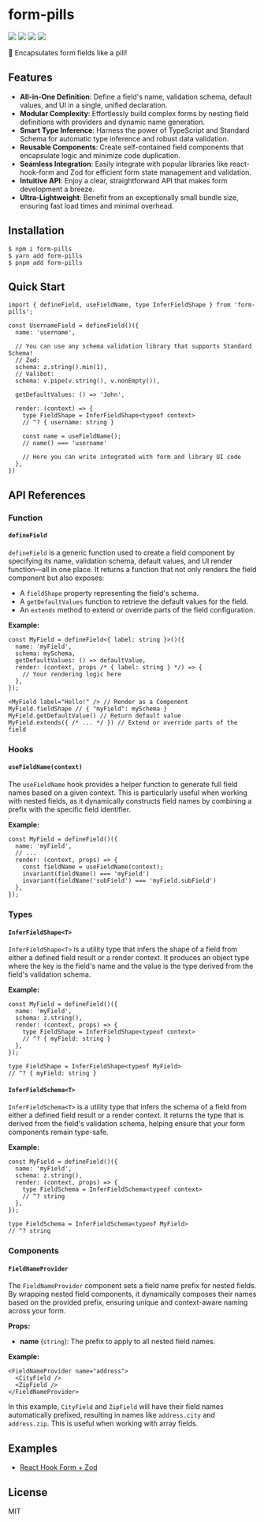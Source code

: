 # form-pills

![](https://badgen.net/npm/v/form-pills)
![](https://badgen.net/npm/dt/form-pills)
![](https://badgen.net/bundlephobia/minzip/form-pills) 
![](https://badgen.net/npm/license/form-pills)

💊 Encapsulates form fields like a pill!

## Features

- **All-in-One Definition**: Define a field's name, validation schema, default values, and UI in a single, unified declaration.
- **Modular Complexity**: Effortlessly build complex forms by nesting field definitions with providers and dynamic name generation.
- **Smart Type Inference**: Harness the power of TypeScript and Standard Schema for automatic type inference and robust data validation.
- **Reusable Components**: Create self-contained field components that encapsulate logic and minimize code duplication.
- **Seamless Integration**: Easily integrate with popular libraries like react-hook-form and Zod for efficient form state management and validation.
- **Intuitive API**: Enjoy a clear, straightforward API that makes form development a breeze.
- **Ultra-Lightweight**: Benefit from an exceptionally small bundle size, ensuring fast load times and minimal overhead.

## Installation

```
$ npm i form-pills
$ yarn add form-pills
$ pnpm add form-pills
```

## Quick Start

```tsx
import { defineField, useFieldName, type InferFieldShape } from 'form-pills';

const UsernameField = defineField()({
  name: 'username',

  // You can use any schema validation library that supports Standard Schema!
  // Zod:
  schema: z.string().min(1),
  // Valibot:
  schema: v.pipe(v.string(), v.nonEmpty()),

  getDefaultValues: () => 'John',

  render: (context) => {
    type FieldShape = InferFieldShape<typeof context>
    // ^? { username: string }

    const name = useFieldName();
    // name() === 'username'

    // Here you can write integrated with form and library UI code
  },
})
```

## API References

### Function

#### `defineField`

`defineField` is a generic function used to create a field component by specifying its name, validation schema, default values,
and UI render function—all in one place. It returns a function that not only renders the field component but also exposes:

- A `fieldShape` property representing the field's schema.
- A `getDefaultValues` function to retrieve the default values for the field.
- An `extends` method to extend or override parts of the field configuration.

**Example:**

```tsx
const MyField = defineField<{ label: string }>()({
  name: 'myField',
  schema: mySchema,
  getDefaultValues: () => defaultValue,
  render: (context, props /* { label: string } */) => {
    // Your rendering logic here
  },
});

<MyField label="Hello!" /> // Render as a Component
MyField.fieldShape // { "myField": mySchema }
MyField.getDefaultValue() // Return default value
MyField.extends({ /* ... */ }) // Extend or override parts of the field
```


### Hooks

#### `useFieldName(context)`

The `useFieldName` hook provides a helper function to generate full field names based on a given context. This is particularly useful when working with nested fields, as it dynamically constructs field names by combining a prefix with the specific field identifier.

**Example:**

```tsx
const MyField = defineField()({
  name: 'myField',
  // ...
  render: (context, props) => {
    const fieldName = useFieldName(context);
    invariant(fieldName() === 'myField')
    invariant(fieldName('subField') === 'myField.subField')
  },
});
```

### Types

#### `InferFieldShape<T>`

`InferFieldShape<T>` is a utility type that infers the shape of a field from either a defined field result or a render context. It produces an object type where the key is the field's name and the value is the type derived from the field's validation schema.

**Example:**

```tsx
const MyField = defineField()({
  name: 'myField',
  schema: z.string(),
  render: (context, props) => {
    type FieldShape = InferFieldShape<typeof context>
    // ^? { myField: string }
  },
});

type FieldShape = InferFieldShape<typeof MyField>
// ^? { myField: string }
```

#### `InferFieldSchema<T>`

`InferFieldSchema<T>` is a utility type that infers the schema of a field from either a defined field result or a render context. It returns the type that is derived from the field's validation schema, helping ensure that your form components remain type-safe.

**Example:**

```tsx
const MyField = defineField()({
  name: 'myField',
  schema: z.string(),
  render: (context, props) => {
    type FieldSchema = InferFieldSchema<typeof context>
    // ^? string
  },
});

type FieldSchema = InferFieldSchema<typeof MyField>
// ^? string
```

### Components

#### `FieldNameProvider`

The `FieldNameProvider` component sets a field name prefix for nested fields. By wrapping nested field components, it dynamically composes their names based on the provided prefix, ensuring unique and context-aware naming across your form.

**Props:**

- **name** (`string`): The prefix to apply to all nested field names.

**Example:**

```tsx
<FieldNameProvider name="address">
  <CityField />
  <ZipField />
</FieldNameProvider>
```

In this example, `CityField` and `ZipField` will have their field names automatically prefixed, resulting in names like `address.city` and `address.zip`. This is useful when working with array fields.

## Examples

- [React Hook Form + Zod](./examples/react-hook-form-zod/)

## License

MIT
